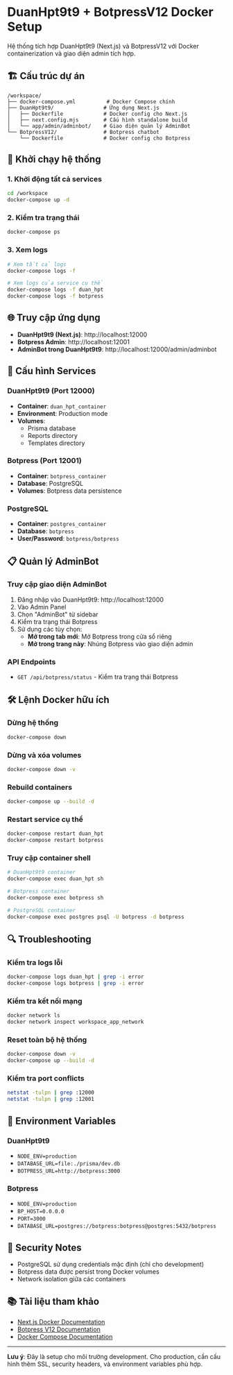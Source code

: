 # DuanHpt9t9 + BotpressV12 Docker Setup

Hệ thống tích hợp DuanHpt9t9 (Next.js) và BotpressV12 với Docker containerization và giao diện admin tích hợp.

## 🏗️ Cấu trúc dự án

```
/workspace/
├── docker-compose.yml          # Docker Compose chính
├── DuanHpt9t9/                # Ứng dụng Next.js
│   ├── Dockerfile             # Docker config cho Next.js
│   ├── next.config.mjs        # Cấu hình standalone build
│   └── app/admin/adminbot/    # Giao diện quản lý AdminBot
└── BotpressV12/               # Botpress chatbot
    └── Dockerfile             # Docker config cho Botpress
```

## 🚀 Khởi chạy hệ thống

### 1. Khởi động tất cả services
```bash
cd /workspace
docker-compose up -d
```

### 2. Kiểm tra trạng thái
```bash
docker-compose ps
```

### 3. Xem logs
```bash
# Xem tất cả logs
docker-compose logs -f

# Xem logs của service cụ thể
docker-compose logs -f duan_hpt
docker-compose logs -f botpress
```

## 🌐 Truy cập ứng dụng

- **DuanHpt9t9 (Next.js)**: http://localhost:12000
- **Botpress Admin**: http://localhost:12001
- **AdminBot trong DuanHpt9t9**: http://localhost:12000/admin/adminbot

## 🔧 Cấu hình Services

### DuanHpt9t9 (Port 12000)
- **Container**: `duan_hpt_container`
- **Environment**: Production mode
- **Volumes**: 
  - Prisma database
  - Reports directory
  - Templates directory

### Botpress (Port 12001)
- **Container**: `botpress_container`
- **Database**: PostgreSQL
- **Volumes**: Botpress data persistence

### PostgreSQL
- **Container**: `postgres_container`
- **Database**: `botpress`
- **User/Password**: `botpress/botpress`

## 📋 Quản lý AdminBot

### Truy cập giao diện AdminBot
1. Đăng nhập vào DuanHpt9t9: http://localhost:12000
2. Vào Admin Panel
3. Chọn "AdminBot" từ sidebar
4. Kiểm tra trạng thái Botpress
5. Sử dụng các tùy chọn:
   - **Mở trong tab mới**: Mở Botpress trong cửa sổ riêng
   - **Mở trong trang này**: Nhúng Botpress vào giao diện admin

### API Endpoints
- `GET /api/botpress/status` - Kiểm tra trạng thái Botpress

## 🛠️ Lệnh Docker hữu ích

### Dừng hệ thống
```bash
docker-compose down
```

### Dừng và xóa volumes
```bash
docker-compose down -v
```

### Rebuild containers
```bash
docker-compose up --build -d
```

### Restart service cụ thể
```bash
docker-compose restart duan_hpt
docker-compose restart botpress
```

### Truy cập container shell
```bash
# DuanHpt9t9 container
docker-compose exec duan_hpt sh

# Botpress container
docker-compose exec botpress sh

# PostgreSQL container
docker-compose exec postgres psql -U botpress -d botpress
```

## 🔍 Troubleshooting

### Kiểm tra logs lỗi
```bash
docker-compose logs duan_hpt | grep -i error
docker-compose logs botpress | grep -i error
```

### Kiểm tra kết nối mạng
```bash
docker network ls
docker network inspect workspace_app_network
```

### Reset toàn bộ hệ thống
```bash
docker-compose down -v
docker-compose up --build -d
```

### Kiểm tra port conflicts
```bash
netstat -tulpn | grep :12000
netstat -tulpn | grep :12001
```

## 📝 Environment Variables

### DuanHpt9t9
- `NODE_ENV=production`
- `DATABASE_URL=file:./prisma/dev.db`
- `BOTPRESS_URL=http://botpress:3000`

### Botpress
- `NODE_ENV=production`
- `BP_HOST=0.0.0.0`
- `PORT=3000`
- `DATABASE_URL=postgres://botpress:botpress@postgres:5432/botpress`

## 🔐 Security Notes

- PostgreSQL sử dụng credentials mặc định (chỉ cho development)
- Botpress data được persist trong Docker volumes
- Network isolation giữa các containers

## 📚 Tài liệu tham khảo

- [Next.js Docker Documentation](https://nextjs.org/docs/deployment#docker-image)
- [Botpress V12 Documentation](https://v12.botpress.com/)
- [Docker Compose Documentation](https://docs.docker.com/compose/)

---

**Lưu ý**: Đây là setup cho môi trường development. Cho production, cần cấu hình thêm SSL, security headers, và environment variables phù hợp.